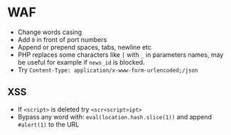 # WAF

* Change words casing
* Add `0` in front of port numbers
* Append or prepend spaces, tabs, newline etc
* PHP replaces some characters like `[` with `_` in parameters names, may
  be useful for example if `news_id` is blocked.
* Try `Content-Type: application/x-www-form-urlencoded;/json`

## XSS
* If `<script>` is deleted try `<scr<script>ipt>`
* Bypass any word with: `eval(location.hash.slice(1))` and append `#alert(1)` to the URL
